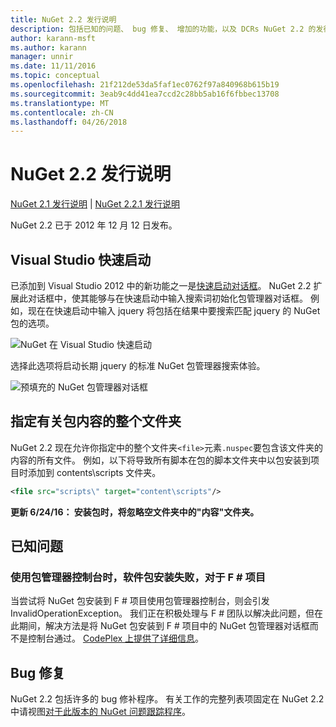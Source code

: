 ```yaml
---
title: NuGet 2.2 发行说明
description: 包括已知的问题、 bug 修复、 增加的功能，以及 DCRs NuGet 2.2 的发行说明。
author: karann-msft
ms.author: karann
manager: unnir
ms.date: 11/11/2016
ms.topic: conceptual
ms.openlocfilehash: 21f212de53da5faf1ec0762f97a840968b615b19
ms.sourcegitcommit: 3eab9c4dd41ea7ccd2c28bb5ab16f6fbbec13708
ms.translationtype: MT
ms.contentlocale: zh-CN
ms.lasthandoff: 04/26/2018
---
```

# <a name="nuget-22-release-notes"></a>NuGet 2.2 发行说明

[NuGet 2.1 发行说明](../release-notes/nuget-2.1.md) | [NuGet 2.2.1 发行说明](../release-notes/nuget-2.2.1.md)

NuGet 2.2 已于 2012 年 12 月 12 日发布。

## <a name="visual-studio-quick-launch"></a>Visual Studio 快速启动
已添加到 Visual Studio 2012 中的新功能之一是[快速启动对话框](/visualstudio/ide/reference/quick-launch-environment-options-dialog-box)。 NuGet 2.2 扩展此对话框中，使其能够与在快速启动中输入搜索词初始化包管理器对话框。 例如，现在在快速启动中输入 jquery 将包括在结果中要搜索匹配 jquery 的 NuGet 包的选项。

![NuGet 在 Visual Studio 快速启动](./media/quick-launch.png)

选择此选项将启动长期 jquery 的标准 NuGet 包管理器搜索体验。

![预填充的 NuGet 包管理器对话框](./media/pkg-mgr-search-from-quick-launch.png)

## <a name="specify-entire-folder-for-package-contents"></a>指定有关包内容的整个文件夹
NuGet 2.2 现在允许你指定中的整个文件夹`<file>`元素`.nuspec`要包含该文件夹的内容的所有文件。 例如，以下将导致所有脚本在包的脚本文件夹中以包安装到项目时添加到 contents\scripts 文件夹。

```xml
<file src="scripts\" target="content\scripts"/>
```

**更新 6/24/16： 安装包时，将忽略空文件夹中的"内容"文件夹。**

## <a name="known-issues"></a>已知问题

### <a name="package-installation-fails-for-f-projects-when-using-the-package-manager-console"></a>使用包管理器控制台时，软件包安装失败，对于 F # 项目
当尝试将 NuGet 包安装到 F # 项目使用包管理器控制台，则会引发 InvalidOperationException。 我们正在积极处理与 F # 团队以解决此问题，但在此期间，解决方法是将 NuGet 包安装到 F # 项目中的 NuGet 包管理器对话框而不是控制台通过。 [CodePlex 上提供了详细信息](http://nuget.codeplex.com/workitem/2873)。


## <a name="bug-fixes"></a>Bug 修复
NuGet 2.2 包括许多的 bug 修补程序。 有关工作的完整列表项固定在 NuGet 2.2 中请视图[对于此版本的 NuGet 问题跟踪程序](http://nuget.codeplex.com/workitem/list/advanced?keyword=&status=Closed&type=All&priority=All&release=NuGet%202.2&assignedTo=All&component=All&sortField=LastUpdatedDate&sortDirection=Descending&page=0)。
